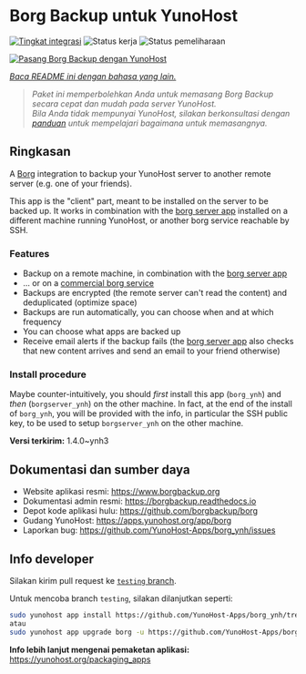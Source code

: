 <!--
N.B.: README ini dibuat secara otomatis oleh <https://github.com/YunoHost/apps/tree/master/tools/readme_generator>
Ini TIDAK boleh diedit dengan tangan.
-->

# Borg Backup untuk YunoHost

[![Tingkat integrasi](https://apps.yunohost.org/badge/integration/borg)](https://ci-apps.yunohost.org/ci/apps/borg/)
![Status kerja](https://apps.yunohost.org/badge/state/borg)
![Status pemeliharaan](https://apps.yunohost.org/badge/maintained/borg)

[![Pasang Borg Backup dengan YunoHost](https://install-app.yunohost.org/install-with-yunohost.svg)](https://install-app.yunohost.org/?app=borg)

*[Baca README ini dengan bahasa yang lain.](./ALL_README.md)*

> *Paket ini memperbolehkan Anda untuk memasang Borg Backup secara cepat dan mudah pada server YunoHost.*  
> *Bila Anda tidak mempunyai YunoHost, silakan berkonsultasi dengan [panduan](https://yunohost.org/install) untuk mempelajari bagaimana untuk memasangnya.*

## Ringkasan

A [Borg](https://borgbackup.readthedocs.io/en/stable/index.html#what-is-borgbackup) integration to backup your YunoHost server to another remote server (e.g. one of your friends).

This app is the "client" part, meant to be installed on the server to be backed up. It works in combination with the [borg server app](https://apps.yunohost.org/app/borgserver) installed on a different machine running YunoHost, or another borg service reachable by SSH.

### Features

- Backup on a remote machine, in combination with the [borg server app](https://apps.yunohost.org/app/borgserver)
- ... or on a [commercial borg service](https://www.borgbackup.org/support/commercial.html)
- Backups are encrypted (the remote server can't read the content) and deduplicated (optimize space)
- Backups are run automatically, you can choose when and at which frequency
- You can choose what apps are backed up
- Receive email alerts if the backup fails (the [borg server app](https://apps.yunohost.org/app/borgserver) also checks that new content arrives and send an email to your friend otherwise)

### Install procedure

Maybe counter-intuitively, you should *first* install this app (`borg_ynh`) and *then* (`borgserver_ynh`) on the other machine. In fact, at the end of the install of `borg_ynh`, you will be provided with the info, in particular the SSH public key, to be used to setup `borgserver_ynh` on the other machine.


**Versi terkirim:** 1.4.0~ynh3
## Dokumentasi dan sumber daya

- Website aplikasi resmi: <https://www.borgbackup.org>
- Dokumentasi admin resmi: <https://borgbackup.readthedocs.io>
- Depot kode aplikasi hulu: <https://github.com/borgbackup/borg>
- Gudang YunoHost: <https://apps.yunohost.org/app/borg>
- Laporkan bug: <https://github.com/YunoHost-Apps/borg_ynh/issues>

## Info developer

Silakan kirim pull request ke [`testing` branch](https://github.com/YunoHost-Apps/borg_ynh/tree/testing).

Untuk mencoba branch `testing`, silakan dilanjutkan seperti:

```bash
sudo yunohost app install https://github.com/YunoHost-Apps/borg_ynh/tree/testing --debug
atau
sudo yunohost app upgrade borg -u https://github.com/YunoHost-Apps/borg_ynh/tree/testing --debug
```

**Info lebih lanjut mengenai pemaketan aplikasi:** <https://yunohost.org/packaging_apps>
